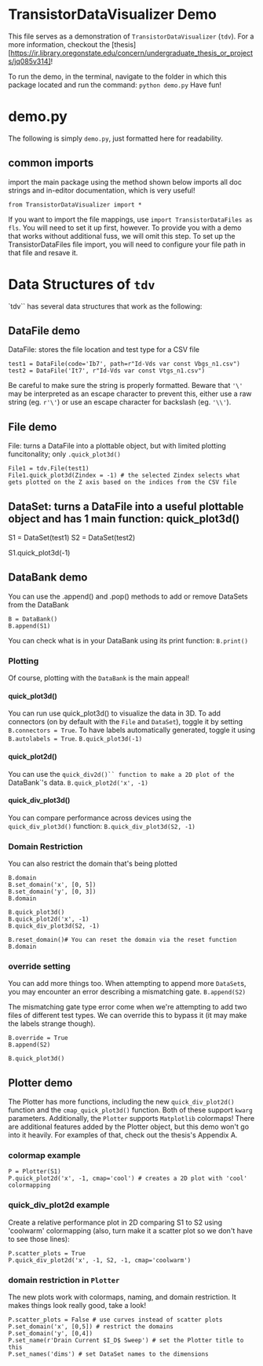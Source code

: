 # TransistorDataVisualizer Demo
This file serves as a demonstration of `TransistorDataVisualizer` (`tdv`). For a more information, checkout the [thesis][https://ir.library.oregonstate.edu/concern/undergraduate_thesis_or_projects/jq085v314]!

To run the demo, in the terminal, navigate to the folder in which this package located and run the command:
```python demo.py```
Have fun!

# demo.py
The following is simply `demo.py`, just formatted here for readability.

## common imports
import the main package using the method shown below imports all doc strings and in-editor documentation, which is very useful!
```
from TransistorDataVisualizer import *
```
If you want to import the file mappings, use ```import TransistorDataFiles as fls```. 
You will need to set it up first, however. To provide you with a demo that works without additional fuss, we will omit this step.
To set up the TransistorDataFiles file import, you will need to configure your file path in that file and resave it.

# Data Structures of `tdv`
`tdv`` has several data structures that work as the following:

## DataFile demo
DataFile: stores the file location and test type for a CSV file
```
test1 = DataFile(code='Ib7', path=r"Id-Vds var const Vbgs_n1.csv")
test2 = DataFile('It7', r"Id-Vds var const Vtgs_n1.csv")
```
Be careful to make sure the string is properly formatted. Beware that `'\'` may be interpreted as an escape character to prevent this, either use a raw string (eg. `r'\'`) or use an escape character for backslash (eg. `'\\'`).

## File demo
File: turns a DataFile into a plottable object, but with limited plotting funcitonality; only `.quick_plot3d()`
```
File1 = tdv.File(test1)
File1.quick_plot3d(Zindex = -1) # the selected Zindex selects what gets plotted on the Z axis based on the indices from the CSV file
```

## DataSet: turns a DataFile into a useful plottable object and has 1 main function: quick_plot3d()
S1 = DataSet(test1)
S2 = DataSet(test2)

S1.quick_plot3d(-1) 

## DataBank demo
You can use the .append() and .pop() methods to add or remove DataSets from the DataBank
```
B = DataBank()
B.append(S1) 
```

You can check what is in your DataBank using its print function:
```B.print()```

### Plotting
Of course, plotting with the `DataBank` is the main appeal! 


#### quick_plot3d()
You can run use quick_plot3d() to visualize the data in 3D. To add connectors (on by default with the `File` and `DataSet`), toggle it by setting `B.connectors = True`.
To have labels automatically generated, toggle it using `B.autolabels = True`.
```B.quick_plot3d(-1)```
    
#### quick_plot2d()
You can use the `quick_div2d()`` function to make a 2D plot of the `DataBank`'s data.
```B.quick_plot2d('x', -1)```

#### quick_div_plot3d()
You can compare performance across devices using the `quick_div_plot3d()` function:
```B.quick_div_plot3d(S2, -1)```

### Domain Restriction    
You can also restrict the domain that's being plotted
```
B.domain
B.set_domain('x', [0, 5])
B.set_domain('y', [0, 3])
B.domain

B.quick_plot3d()
B.quick_plot2d('x', -1)
B.quick_div_plot3d(S2, -1)

B.reset_domain()# You can reset the domain via the reset function
B.domain
```

### override setting
You can add more things too. When attempting to append more `DataSet`s, you may encounter an error describing a mismatching gate. 
```B.append(S2)```

The mismatching gate type error come when we're attempting to add two files of different test types. We can override this to bypass it (it may make the labels strange though).
```
B.override = True
B.append(S2)

B.quick_plot3d()
```

## Plotter demo
The Plotter has more functions, including the new `quick_div_plot2d()` function and the `cmap_quick_plot3d()` function. Both of these support `kwarg` parameters. Additionally, the `Plotter` supports `Matplotlib` colormaps!
There are additional features added by the Plotter object, but this demo won't go into it heavily. For examples of that, check out the thesis's Appendix A.

### colormap example
```
P = Plotter(S1)
P.quick_plot2d('x', -1, cmap='cool') # creates a 2D plot with 'cool' colormapping
```

### quick_div_plot2d example
Create a relative performance plot in 2D comparing S1 to S2 using 'coolwarm' colormapping (also, turn make it a scatter plot so we don't have to see those lines):

```
P.scatter_plots = True
P.quick_div_plot2d('x', -1, S2, -1, cmap='coolwarm')
```

### domain restriction in `Plotter`
The new plots work with colormaps, naming, and domain restriction. It makes things look really good, take a look!
```
P.scatter_plots = False # use curves instead of scatter plots
P.set_domain('x', [0,5]) # restrict the domains
P.set_domain('y', [0,4])
P.set_name(r'Drain Current $I_D$ Sweep') # set the Plotter title to this
P.set_names('dims') # set DataSet names to the dimensions
```